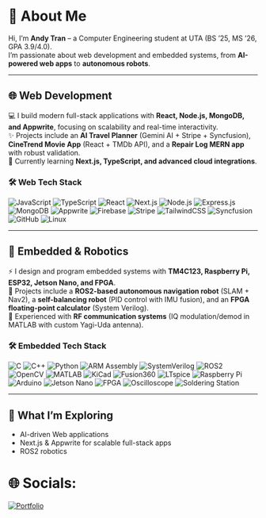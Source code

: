 # 👋 About Me
Hi, I’m **Andy Tran** – a Computer Engineering student at UTA (BS ’25, MS ’26, GPA 3.9/4.0).  
I’m passionate about web development and embedded systems, from **AI-powered web apps** to **autonomous robots**.

---

## 🌐 Web Development
💻 I build modern full-stack applications with **React, Node.js, MongoDB, and Appwrite**, focusing on scalability and real-time interactivity.  
✨ Projects include an **AI Travel Planner** (Gemini AI + Stripe + Syncfusion), **CineTrend Movie App** (React + TMDb API), and a **Repair Log MERN app** with robust validation.  
🚀 Currently learning **Next.js, TypeScript, and advanced cloud integrations**.  

### 🛠 Web Tech Stack
![JavaScript](https://img.shields.io/badge/JavaScript-F7DF1E?style=flat&logo=javascript&logoColor=black)  ![TypeScript](https://img.shields.io/badge/TypeScript-007ACC?style=flat&logo=typescript&logoColor=white)   ![React](https://img.shields.io/badge/React-20232A?style=flat&logo=react&logoColor=61DAFB)   ![Next.js](https://img.shields.io/badge/Next.js-000000?style=flat&logo=next.js&logoColor=white)   ![Node.js](https://img.shields.io/badge/Node.js-43853D?style=flat&logo=node.js&logoColor=white)   ![Express.js](https://img.shields.io/badge/Express.js-404D59?style=flat&logo=express&logoColor=white)  ![MongoDB](https://img.shields.io/badge/MongoDB-4EA94B?style=flat&logo=mongodb&logoColor=white)  ![Appwrite](https://img.shields.io/badge/Appwrite-F02E65?style=flat&logo=appwrite&logoColor=white)  ![Firebase](https://img.shields.io/badge/Firebase-FFCA28?style=flat&logo=firebase&logoColor=black)  ![Stripe](https://img.shields.io/badge/Stripe-008CDD?style=flat&logo=stripe&logoColor=white)  ![TailwindCSS](https://img.shields.io/badge/TailwindCSS-38B2AC?style=flat&logo=tailwind-css&logoColor=white)  ![Syncfusion](https://img.shields.io/badge/Syncfusion-7C3AED?style=flat&logo=syncfusion&logoColor=white)  ![GitHub](https://img.shields.io/badge/GitHub-181717?style=flat&logo=github&logoColor=white)  ![Linux](https://img.shields.io/badge/Linux-FCC624?style=flat&logo=linux&logoColor=black)  

---

## 🤖 Embedded & Robotics
⚡ I design and program embedded systems with **TM4C123, Raspberry Pi, ESP32, Jetson Nano, and FPGA**.  
🤖 Projects include a **ROS2-based autonomous navigation robot** (SLAM + Nav2), a **self-balancing robot** (PID control with IMU fusion), and an **FPGA floating-point calculator** (System Verilog).  
📡 Experienced with **RF communication systems** (IQ modulation/demod in MATLAB with custom Yagi-Uda antenna).  

### 🛠 Embedded Tech Stack
![C](https://img.shields.io/badge/C-00599C?style=flat&logo=c&logoColor=white)  ![C++](https://img.shields.io/badge/C++-00599C?style=flat&logo=c%2B%2B&logoColor=white)  ![Python](https://img.shields.io/badge/Python-3776AB?style=flat&logo=python&logoColor=white)  ![ARM Assembly](https://img.shields.io/badge/ARM%20Assembly-0091BD?style=flat&logo=arm&logoColor=white)  ![SystemVerilog](https://img.shields.io/badge/SystemVerilog-00979D?style=flat&logo=verilog&logoColor=white)  ![ROS2](https://img.shields.io/badge/ROS2-22314E?style=flat&logo=ros&logoColor=white)  ![OpenCV](https://img.shields.io/badge/OpenCV-27338e?style=flat&logo=opencv&logoColor=white)  ![MATLAB](https://img.shields.io/badge/MATLAB-FF6600?style=flat&logo=mathworks&logoColor=white)  ![KiCad](https://img.shields.io/badge/KiCad-314CB0?style=flat&logo=kicad&logoColor=white)  ![Fusion360](https://img.shields.io/badge/Fusion%20360-FF6D00?style=flat&logo=autodesk&logoColor=white)  ![LTspice](https://img.shields.io/badge/LTspice-A9225C?style=flat&logo=analogdevices&logoColor=white)  ![Raspberry Pi](https://img.shields.io/badge/Raspberry%20Pi-A22846?style=flat&logo=raspberrypi&logoColor=white)  ![Arduino](https://img.shields.io/badge/Arduino-00979D?style=flat&logo=arduino&logoColor=white)  ![Jetson Nano](https://img.shields.io/badge/Jetson%20Nano-76B900?style=flat&logo=nvidia&logoColor=white)  ![FPGA](https://img.shields.io/badge/FPGA-00979D?style=flat&logo=intel&logoColor=white)  ![Oscilloscope](https://img.shields.io/badge/Oscilloscope-1E90FF?style=flat&logo=oscilloscope&logoColor=white)  ![Soldering Station](https://img.shields.io/badge/Soldering%20Station-FF6347?style=flat&logo=buildkite&logoColor=white)  

---

## 🌱 What I’m Exploring
- AI-driven Web applications  
- Next.js & Appwrite for scalable full-stack apps  
- ROS2 robotics

# 🌐 Socials:
[![Portfolio](https://img.shields.io/badge/Portfolio-andytran.space-blue?style=flat&logo=google-chrome)](http://andytran.space)
